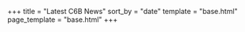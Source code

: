 +++
title = "Latest C6B News"
sort_by = "date"
template = "base.html"
page_template = "base.html"
+++

